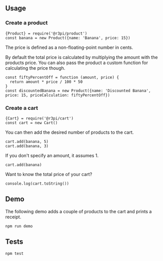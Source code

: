 ## Usage

### Create a product

```
{Product} = require('@r3pi/product')
const banana = new Product({name: 'Banana', price: 15})
```

The price is defined as a non-floating-point number in cents.

By default the total price is calculated by multiplying the amount with the products price. 
You can also pass the product a custom function for calculating the price though.
```
const fiftyPercentOff = function (amount, price) {
  return amount * price / 100 * 50
}
const discountedBanana = new Product({name: 'Discounted Banana', price: 15, priceCalculation: fiftyPercentOff})
```

### Create a cart
```
{Cart} = require('@r3pi/cart')
const cart = new Cart()
```

You can then add the desired number of products to the cart. 
```
cart.add(banana, 5)
cart.add(banana, 3)
```

If you don't specify an amount, it assumes 1.
```
cart.add(banana)
```

Want to know the total price of your cart?
```
console.log(cart.toString())
```

## Demo

The following demo adds a couple of products to the cart and prints a receipt.

`npm run demo`

## Tests

`npm test`
